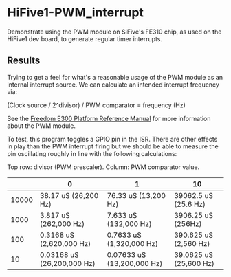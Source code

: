 # HiFive1-PWM_interrupt

Demonstrate using the PWM module on SiFive's FE310 chip, as used on the HiFive1 dev board, to generate regular timer interrupts.

## Results

Trying to get a feel for what's a reasonable usage of the PWM module as an internal interrupt source. We can calculate an intended interrupt frequency via:

(Clock source / 2^divisor) / PWM comparator = frequency (Hz)

See the [Freedom E300 Platform Reference Manual](https://www.sifive.com/documentation/freedom-soc/freedom-e300-platform-reference-manual/) for more information about the PWM module. 

To test, this program toggles a GPIO pin in the ISR. There are other effects in play than the PWM interrupt firing but we should be able to measure the pin oscillating roughly in line with the following calculations:

Top row: divisor (PWM prescaler). Column: PWM comparator value. 

|       |  0         |  1  |  10 | 
| ---   |    ---     | --- | --- |
| 10000 | 38.17 uS (26,200 Hz)  | 76.33 uS (13,200 Hz)    | 39062.5 uS (25.6 Hz) |
| 1000  | 3.817 uS (262,000 Hz) | 7.633 uS (132,000 Hz) | 3906.25 uS (256Hz) |
| 100   | 0.3168 uS (2,620,000 Hz) | 0.7633 uS (1,320,000 Hz) | 390.625 uS (2,560 Hz) |
| 10    | 0.03168 uS (26,200,000 Hz) | 0.07633 uS (13,200,000 Hz) | 39.0625 uS (25,600 Hz) |
